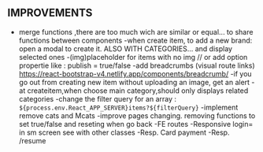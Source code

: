 ## IMPROVEMENTS

- merge functions ,there are too much wich are similar or equal... to share functions between components
  -when create item, to add a new brand: open a modal to create it. ALSO WITH CATEGORIES... and display selected ones
  -(img)placeholder for items with no img // or add option propertie like : publish = true/false
  -add breadcrumbs (visual route links) https://react-bootstrap-v4.netlify.app/components/breadcrumb/
  -if you go out from creating new item without uploading an image, get an alert
  -at createitem,when choose main category,should only displays related categories
  -change the filter query for an array : `${process.env.React_APP_SERVER}items?${filterQuery}`
  -implement remove cats and Mcats
  -improve pages changing. removing functions to set true/false and reseting when go back
  -FE routes
  -Responsive login= in sm screen see with other classes
  -Resp. Card payment
  -Resp. /resume
